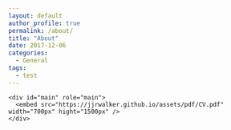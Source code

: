 ```yaml
---
layout: default
author_profile: true
permalink: /about/
title: "About"
date: 2017-12-06
categories:
  - General
tags:
  - test
---
```


<html lang="{{ site.locale | slice: 0,2 | default: "en" }}" class="no-js">
    
  <body class="layout--{{ page.layout | default: layout.layout }}{% if page.classes or layout.classes %}{{ page.classes | default: layout.classes | join: ' ' | prepend: ' ' }}{% endif %}">

    <div id="main" role="main">
      <embed src="https://jjrwalker.github.io/assets/pdf/CV.pdf" width="700px" hight="1500px" />
    </div>
  </body>
</html>


